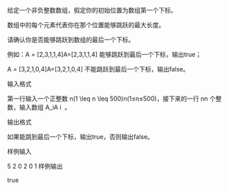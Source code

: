 给定一个非负整数数组，假定你的初始位置为数组第一个下标。

数组中的每个元素代表你在那个位置能够跳跃的最大长度。

请确认你是否能够跳跃到数组的最后一个下标。

例如：A = [2,3,1,1,4]A=[2,3,1,1,4] 能够跳跃到最后一个下标，输出true；

A = [3,2,1,0,4]A=[3,2,1,0,4] 不能跳跃到最后一个下标，输出false。

输入格式

第一行输入一个正整数 n(1 \leq n \leq 500)n(1≤n≤500)，接下来的一行 nn 个整数，输入数组 A_iA
​i
​​ 。

输出格式

如果能跳到最后一个下标，输出true，否则输出false。

样例输入

5
2 0 2 0 1
样例输出

true